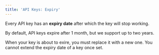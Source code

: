 ```yaml
---
title: 'API Keys: Expiry'
---
```


Every API key has an **expiry date** after which the key will stop working.

By default, API keys expire after 1 month, but we support up to two years.

<Note>
When your key is about to exire, you must replace it with a new one. 
You cannot extend the expiry date of a key once set.
</Note>
